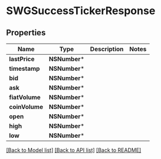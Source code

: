 # SWGSuccessTickerResponse

## Properties
Name | Type | Description | Notes
------------ | ------------- | ------------- | -------------
**lastPrice** | **NSNumber*** |  | 
**timestamp** | **NSNumber*** |  | 
**bid** | **NSNumber*** |  | 
**ask** | **NSNumber*** |  | 
**fiatVolume** | **NSNumber*** |  | 
**coinVolume** | **NSNumber*** |  | 
**open** | **NSNumber*** |  | 
**high** | **NSNumber*** |  | 
**low** | **NSNumber*** |  | 

[[Back to Model list]](../README.md#documentation-for-models) [[Back to API list]](../README.md#documentation-for-api-endpoints) [[Back to README]](../README.md)


